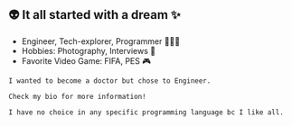 ## 👽 It all started with a dream ✨
- Engineer, Tech-explorer, Programmer 👨🏻‍💻
- Hobbies: Photography, Interviews 🎤
- Favorite Video Game: FIFA, PES 🎮

`I wanted to become a doctor but chose to Engineer.`

`Check my bio for more information!`

`I have no choice in any specific programming language bc I like all.`
